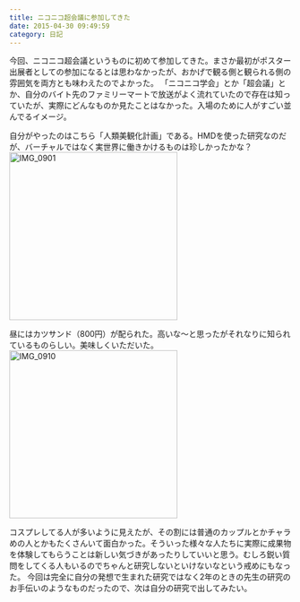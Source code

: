 ```yaml
---
title: ニコニコ超会議に参加してきた
date: 2015-04-30 09:49:59
category: 日記
---
```


今回、ニコニコ超会議というものに初めて参加してきた。まさか最初がポスター出展者としての参加になるとは思わなかったが、おかげで観る側と観られる側の雰囲気を両方とも味わえたのでよかった。
「ニコニコ学会」とか「超会議」とか、自分のバイト先のファミリーマートで放送がよく流れていたので存在は知っていたが、実際にどんなものか見たことはなかった。入場のために人がすごい並んでるイメージ。

自分がやったのはこちら「人類美観化計画」である。HMDを使った研究なのだが、バーチャルではなく実世界に働きかけるものは珍しかったかな？
<a href="http://salmon2073.net/wp/wp-content/uploads/2015/04/IMG_0901-e1430266203345.jpg"><img src="http://salmon2073.net/wp/wp-content/uploads/2015/04/IMG_0901-e1430266203345-300x300.jpg" alt="IMG_0901" width="300" height="300" class="alignnone size-medium wp-image-491" /></a>

昼にはカツサンド（800円）が配られた。高いな～と思ったがそれなりに知られているものらしい。美味しくいただいた。
<a href="http://salmon2073.net/wp/wp-content/uploads/2015/04/IMG_0910-e1430266191169.jpg"><img src="http://salmon2073.net/wp/wp-content/uploads/2015/04/IMG_0910-e1430266191169-300x300.jpg" alt="IMG_0910" width="300" height="300" class="alignnone size-medium wp-image-490" /></a>

コスプレしてる人が多いように見えたが、その割には普通のカップルとかチャラめの人とかもたくさんいて面白かった。そういった様々な人たちに実際に成果物を体験してもらうことは新しい気づきがあったりしていいと思う。むしろ鋭い質問をしてくる人もいるのでちゃんと研究しないといけないなという戒めにもなった。
今回は完全に自分の発想で生まれた研究ではなく2年のときの先生の研究のお手伝いのようなものだったので、次は自分の研究で出してみたい。


